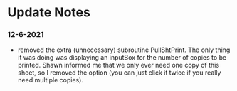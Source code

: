 # Update Notes

### 12-6-2021
 - removed the extra (unnecessary) subroutine PullShtPrint. The only thing it was doing was displaying an inputBox for the number of copies to be printed. Shawn informed me that we only ever need one copy of this sheet, so I removed the option (you can just click it twice if you really need multiple copies). 
